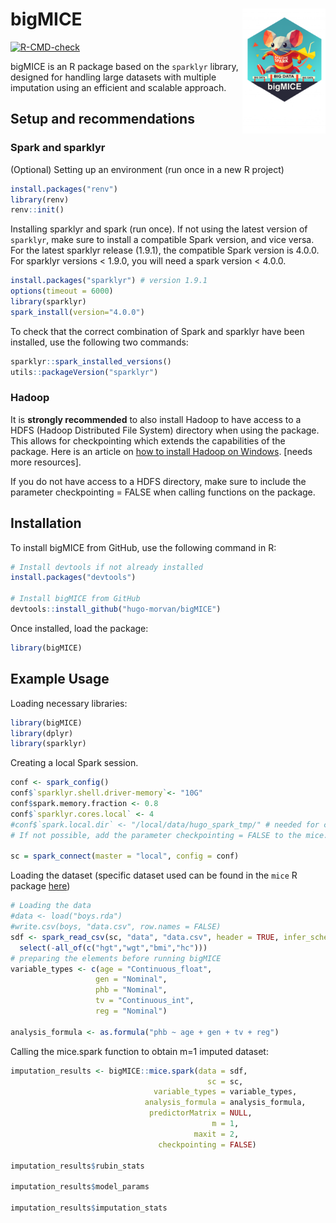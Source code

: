 # bigMICE <img src="man/figures/logo.png" align="right" height="200" alt="" />


<!-- badges: start -->
[![R-CMD-check](https://github.com/hugo-morvan/bigMICE/actions/workflows/R-CMD-check.yaml/badge.svg)](https://github.com/hugo-morvan/bigMICE/actions/workflows/R-CMD-check.yaml)
<!-- badges: end -->

bigMICE is an R package based on the `sparklyr` library, designed for handling large datasets with multiple imputation using an efficient and scalable approach.

## Setup and recommendations

### Spark and sparklyr

(Optional) Setting up an environment (run once in a new R project) 
```r
install.packages("renv")
library(renv)
renv::init()
```

Installing sparklyr and spark (run once). If not using the latest version of `sparklyr`, make sure to install a compatible Spark version, and vice versa. For the latest sparklyr release (1.9.1), the compatible Spark version is 4.0.0. For sparklyr versions < 1.9.0, you will need a spark version < 4.0.0.
```r
install.packages("sparklyr") # version 1.9.1
options(timeout = 6000)
library(sparklyr)
spark_install(version="4.0.0")
```

To check that the correct combination of Spark and sparklyr have been installed, use the following two commands:
```r
sparklyr::spark_installed_versions()
utils::packageVersion("sparklyr")
```


### Hadoop
It is **strongly recommended** to also install Hadoop to have access to a HDFS (Hadoop Distributed File System) directory when using the package. This allows for checkpointing which extends the capabilities of the package. Here is an article on [how to install Hadoop on Windows](https://medium.com/analytics-vidhya/hadoop-on-windows-eb322f520168). [needs more resources].

If you do not have access to a HDFS directory, make sure to include the parameter checkpointing = FALSE when calling functions on the package.

## Installation

To install bigMICE from GitHub, use the following command in R:

```r
# Install devtools if not already installed
install.packages("devtools")

# Install bigMICE from GitHub
devtools::install_github("hugo-morvan/bigMICE")
```

Once installed, load the package:

```r
library(bigMICE)
```

## Example Usage

Loading necessary libraries:
```r
library(bigMICE)
library(dplyr)
library(sparklyr)
```
Creating a local Spark session.
```r
conf <- spark_config()
conf$`sparklyr.shell.driver-memory`<- "10G"
conf$spark.memory.fraction <- 0.8
conf$`sparklyr.cores.local` <- 4
#conf$`spark.local.dir` <- "/local/data/hugo_spark_tmp/" # needed for checkpointing.
# If not possible, add the parameter checkpointing = FALSE to the mice.spark call

sc = spark_connect(master = "local", config = conf)
```

Loading the dataset (specific dataset used can be found in the `mice` R package [here](https://github.com/amices/mice/tree/master/data))
```r
# Loading the data
#data <- load("boys.rda")
#write.csv(boys, "data.csv", row.names = FALSE)
sdf <- spark_read_csv(sc, "data", "data.csv", header = TRUE, infer_schema = TRUE, null_value = "NA") %>%
  select(-all_of(c("hgt","wgt","bmi","hc")))
# preparing the elements before running bigMICE
variable_types <- c(age = "Continuous_float", 
                   gen = "Nominal", 
                   phb = "Nominal",
                   tv = "Continuous_int",
                   reg = "Nominal")

analysis_formula <- as.formula("phb ~ age + gen + tv + reg")

```
Calling the mice.spark function to obtain m=1 imputed dataset:
```r
imputation_results <- bigMICE::mice.spark(data = sdf,
                                            sc = sc,
                                variable_types = variable_types,
                              analysis_formula = analysis_formula,
                               predictorMatrix = NULL,
                                             m = 1,
                                         maxit = 2,
                                 checkpointing = FALSE)

imputation_results$rubin_stats

imputation_results$model_params

imputation_results$imputation_stats
```


